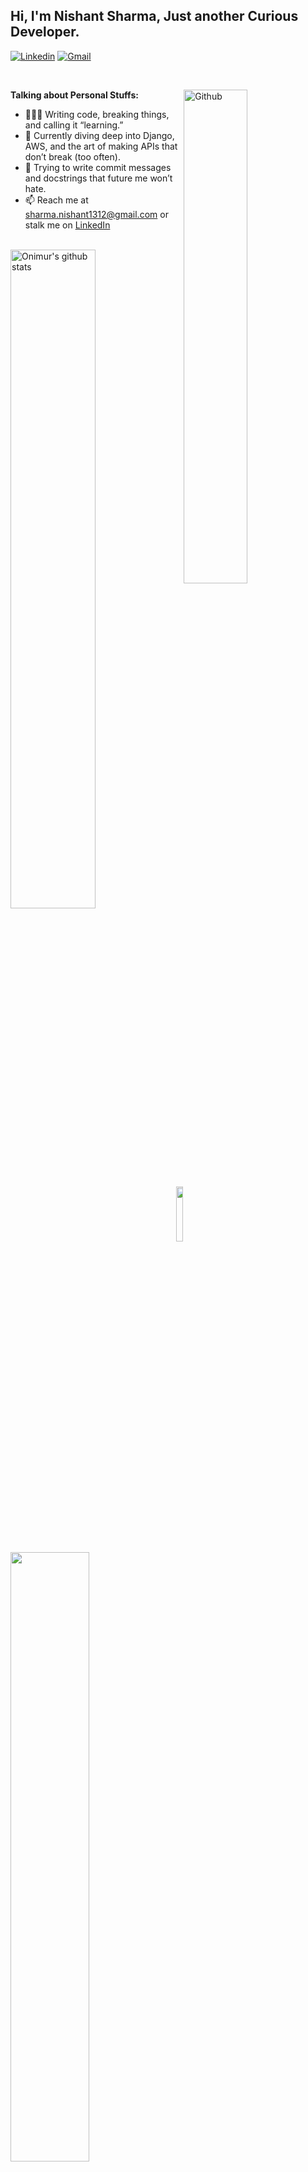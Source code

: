 <!-- Your title -->

## Hi, I'm Nishant Sharma, Just another Curious Developer.

<!-- Your badges
You can use the website to generate badges: https://shields.io/
-->

<!-- [![Github](https://img.shields.io/badge/-Github-000?style=flat&logo=Github&logoColor=white)](https://github.com/goldenryu2000) -->
[![Linkedin](https://img.shields.io/badge/-LinkedIn-blue?style=flat&logo=Linkedin&logoColor=white)](https://www.linkedin.com/in/nishant-sharma20)
[![Gmail](https://img.shields.io/badge/-Gmail-c14438?style=flat&logo=Gmail&logoColor=white)](mailto:sharma.nishant1312@gmail.com)
<!-- [![Outlook](https://img.shields.io/badge/-Outlook-0078D4?style=flat&logo=Microsoft-Outlook&logoColor=white)](mailto:nishant_sharma20@outlook.com) -->

&nbsp;
<!-- Any image aligned to the right. Beware the width -->
<img width="45%" align="right" alt="Github" src="https://media.giphy.com/media/u18KbOWs65HFK/giphy.gif" />
<!-- Talking about you -->

**Talking about Personal Stuffs:**


- 👨🏽‍💻 Writing code, breaking things, and calling it “learning.”
- 🌱 Currently diving deep into Django, AWS, and the art of making APIs that don’t break (too often).
- 🤔 Trying to write commit messages and docstrings that future me won’t hate.
- 📫 Reach me at sharma.nishant1312@gmail.com or stalk me on [LinkedIn](https://www.linkedin.com/in/nishant-sharma20)

<br />
    <img width="52%" align="left" alt="Onimur's github stats" src="https://github-readme-stats.vercel.app/api?username=goldenryu2000&show_icons=true&hide_border=true&theme=radical" />

&nbsp;

<p>
<br />
<br />
<br />
<br />
<br />
<br />

<img align='left' width="15%" src="https://img.shields.io/badge/-Visitors-ff69b4">

</br>
<code><img align ='center' width="50%" src="https://count.getloli.com/get/@:saltysage?theme=rule34"></code>
</p>

